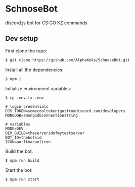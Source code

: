 # SchnoseBot

discord.js bot for CS:GO KZ commands

## Dev setup

First clone the repo:

```sh
$ git clone https://github.com/AlphaKeks/SchnoseBot.git
```

Install all the dependencies:

```sh
$ npm i
```

Initialize environment variables:

```sh
$ cp .env.tx .env
```

```
# login credentials
DJS_TOKEN=somecooltokenigotfromdiscord.com/developers
MONGODB=amongodbconnectionstring

# variables
MODE=DEV
DEV_GUILD=theserveridofmytestserver
BOT_ID=thebotsid
ICON=aurltoacoolicon
```

Build the bot:

```sh
$ npm run build
```

Start the bot:

```sh
$ npm run start
```
